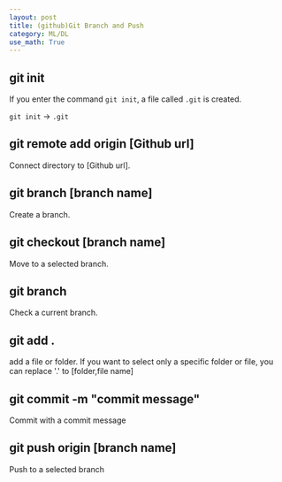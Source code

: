 ```yaml
---
layout: post
title: (github)Git Branch and Push
category: ML/DL
use_math: True
---
```


## git init

If you enter the command ```git init```, a file called ```.git``` is created.

```git init``` -> ```.git```

## git remote add origin \[Github url\]

Connect directory to \[Github url\].

## git branch \[branch name\]

Create a branch.

## git checkout \[branch name\]

Move to a selected branch.

## git branch

Check a current branch.

## git add .

add a file or folder. If you want to select only a specific folder or file, you can replace '.' to \[folder,file name\]

## git commit -m "commit message"

Commit with a commit message

## git push origin \[branch name\]

Push to a selected branch
